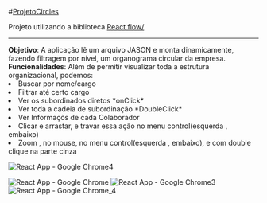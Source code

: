 #<a href="https://obsequious-line.surge.sh/">ProjetoCircles</a>

Projeto utilizando a biblioteca  <a href="https://reactflow.dev/">React flow/</a>
<hr/>
<strong>Objetivo</strong>: A aplicação lê um arquivo JASON e monta dinamicamente, fazendo filtragem por nível, um organograma circular da empresa.
<strong>Funcionalidades</strong>: Além de permitir visualizar toda a estrutura organizacional, podemos:
<li>Buscar por nome/cargo</li>
<li>Filtrar até certo cargo</li>
<li>Ver os subordinados diretos *onClick*</li>
<li>Ver toda a cadeia de subordinação *DoubleClick*</li>
<li>Ver Informaçõs de cada Colaborador</li>
<li>Clicar e arrastar, e travar essa ação no menu control(esquerda , embaixo) </li>
<li>Zoom , no mouse, no menu control(esquerda , embaixo), e com double clique na parte cinza</li>



![React App - Google Chrome4](https://user-images.githubusercontent.com/81257067/144618418-12fd93b3-0db9-4b2e-acbd-ff84a8ccd6cf.jpg)

![React App - Google Chrome](https://user-images.githubusercontent.com/81257067/144618264-34da629e-3d94-45d2-9c01-dd3421932ec4.jpg)
![React App - Google Chrome3](https://user-images.githubusercontent.com/81257067/144618266-7fc97d7a-efcb-48ed-ac3a-000a559f3289.jpg)
![React App - Google Chrome_4](https://user-images.githubusercontent.com/81257067/144618699-b40d6f0d-ac7b-469c-b35a-0a9b9714e0ec.jpg)
